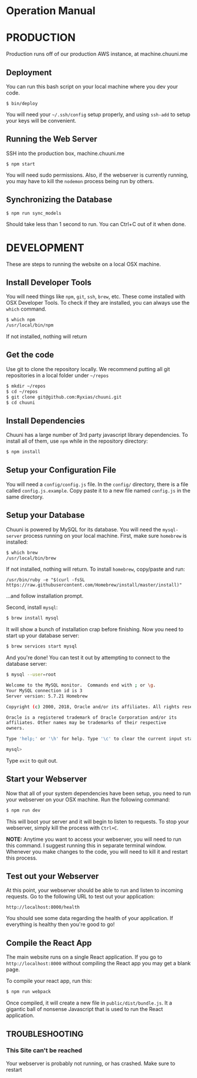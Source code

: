# Operation Manual


# PRODUCTION
Production runs off of our production AWS instance, at machine.chuuni.me

## Deployment

You can run this bash script on your local machine where you dev your code.

`$ bin/deploy`

You will need your `~/.ssh/config` setup properly, and using `ssh-add` to setup your keys will be convenient.


## Running the Web Server

SSH into the production box, machine.chuuni.me

`$ npm start`

You will need sudo permissions.  Also, if the webserver is currently running, you may have to kill the `nodemon`
process being run by others.


## Synchronizing the Database

`$ npm run sync_models`

Should take less than 1 second to run.  You can Ctrl+C out of it when done.


# DEVELOPMENT
These are steps to running the website on a local OSX machine.


## Install Developer Tools
You will need things like `npm`, `git`, `ssh`, `brew`, etc. These come installed with OSX Developer Tools.
To check if they are installed, you can always use the `which` command.

```bash
$ which npm
/usr/local/bin/npm
```
If not installed, nothing will return


## Get the code
Use git to clone the repository locally. We recommend putting all git repositories in a local folder under `~/repos`

```bash
$ mkdir ~/repos
$ cd ~/repos
$ git clone git@github.com:Ryxias/chuuni.git
$ cd chuuni
```


## Install Dependencies
Chuuni has a large number of 3rd party javascript library dependencies. To install all of them, use `npm` while
in the repository directory:

```bash
$ npm install
```


## Setup your Configuration File
You will need a `config/config.js` file. In the `config/` directory, there is a file called `config.js.example`.
Copy paste it to a new file named `config.js` in the same directory.

## Setup your Database
Chuuni is powered by MySQL for its database. You will need the `mysql-server` process running on your local machine.
First, make sure `homebrew` is installed:

```bash
$ which brew
/usr/local/bin/brew
```
If not installed, nothing will return.
To install `homebrew`, copy/paste and run:

```
/usr/bin/ruby -e "$(curl -fsSL https://raw.githubusercontent.com/Homebrew/install/master/install)"
```
...and follow installation prompt.

Second, install `mysql`:

```bash
$ brew install mysql
```

It will show a bunch of installation crap before finishing. Now you need to start up your database server:

```bash
$ brew services start mysql
```

And you're done! You can test it out by attempting to connect to the database server:

```bash
$ mysql --user=root

Welcome to the MySQL monitor.  Commands end with ; or \g.
Your MySQL connection id is 3
Server version: 5.7.21 Homebrew

Copyright (c) 2000, 2018, Oracle and/or its affiliates. All rights reserved.

Oracle is a registered trademark of Oracle Corporation and/or its
affiliates. Other names may be trademarks of their respective
owners.

Type 'help;' or '\h' for help. Type '\c' to clear the current input statement.

mysql>
```

Type `exit` to quit out.


## Start your Webserver
Now that all of your system dependencies have been setup, you need to run your webserver on your OSX machine.
Run the following command:

```bash
$ npm run dev
```

This will boot your server and it will begin to listen to requests. To stop your webserver, simply kill the process
with `Ctrl+C`.

**NOTE:** Anytime you want to access your webserver, you will need to run this command. I suggest running this in
separate terminal window. Whenever you make changes to the code, you will need to kill it and restart this process.


## Test out your Webserver
At this point, your webserver should be able to run and listen to incoming requests. Go to the following URL
to test out your application:

```url
http://localhost:8000/health
```

You should see some data regarding the health of your application. If everything is healthy then you're good to go!


## Compile the React App
The main website runs on a single React application. If you go to `http://localhost:8000` without compiling the
React app you may get a blank page.

To compile your react app, run this:

```bash
$ npm run webpack
```

Once compiled, it will create a new file in `public/dist/bundle.js`. It a gigantic ball of nonsense Javascript that
is used to run the React application.


## TROUBLESHOOTING

### This Site can't be reached
Your webserver is probably not running, or has crashed. Make sure to restart
